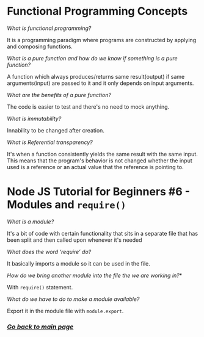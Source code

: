 # Functional Programming Concepts

*What is functional programming?*

It is a programming paradigm where programs are constructed by applying and composing functions.

*What is a pure function and how do we know if something is a pure function?*

A function which always produces/returns same result(output) if same arguments(input) are passed to it and it only depends on input arguments.

*What are the benefits of a pure function?*

The code is easier to test and there's no need to mock anything.

*What is immutability?*

Innability to be changed after creation.

*What is Referential transparency?*

It's when a function consistently yields the same result with the same input. This means that the program's behavior is not changed whether the input used is a reference or an actual value that the reference is pointing to.

# Node JS Tutorial for Beginners #6 - Modules and `require()`

*What is a module?*

It's a bit of code with certain functionality that sits in a separate file that has been split and then called upon whenever it's needed

*What does the word ‘require’ do?*

It basically imports a module so it can be used in the file.

*How do we bring another module into the file the we are working in?**

With `require()` statement.

*What do we have to do to make a module available?*

Export it in the module file with `module.export`.


### [_Go back to main page_](README.md)